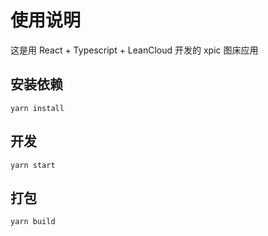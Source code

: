 # 使用说明

这是用 React + Typescript + LeanCloud 开发的 xpic 图床应用

## 安装依赖

```
yarn install
```

## 开发

```
yarn start
```

## 打包

```
yarn build
```
